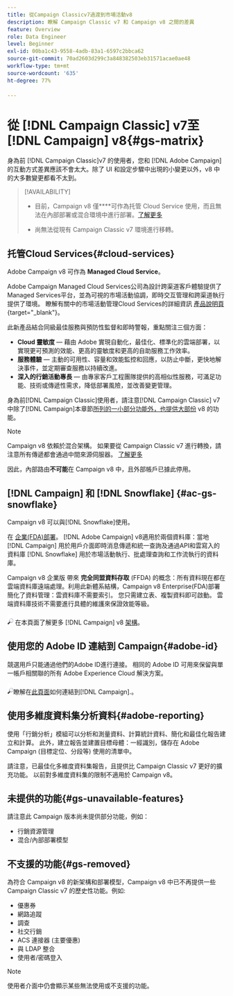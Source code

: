 ```yaml
---
title: 從Campaign Classicv7過渡到市場活動v8
description: 瞭解 Campaign Classic v7 和 Campaign v8 之間的差異
feature: Overview
role: Data Engineer
level: Beginner
exl-id: 00ba1c43-9558-4adb-83a1-6597c2bbca62
source-git-commit: 70ad2603d299c3a848382503eb31571acae0ae48
workflow-type: tm+mt
source-wordcount: '635'
ht-degree: 77%

---
```


# 從 [!DNL Campaign Classic] v7至 [!DNL Campaign] v8{#gs-matrix}

身為前 [!DNL Campaign Classic]v7 的使用者，您和 [!DNL Adobe Campaign] 的互動方式差異應該不會太大。除了 UI 和設定步驟中出現的小變更以外，v8 中的大多數變更都看不太到。

>[!AVAILABILITY]
>
>* 目前，Campaign v8 僅&#x200B;****&#x200B;可作為托管 Cloud Service 使用，而且無法在內部部署或混合環境中進行部署。[了解更多](#cloud-services)
>
>* 尚無法從現有 Campaign Classic v7 環境進行移轉。



## 托管Cloud Services{#cloud-services}

Adobe Campaign v8 可作為 **Managed Cloud Service**。 

Adobe Campaign Managed Cloud Services公司為設計跨渠道客戶體驗提供了Managed Services平台，並為可視的市場活動協調，即時交互管理和跨渠道執行提供了環境。 瞭解有關中的市場活動管理Cloud Services的詳細資訊 [產品說明頁](https://helpx.adobe.com/tw/legal/product-descriptions/adobe-campaign-managed-cloud-services.html){target=&quot;_blank&quot;}。

此新產品結合同級最佳服務與預防性監督和即時警報，重點關注三個方面：

* **Cloud 靈敏度** — 藉由 Adobe 實現自動化，最佳化、標準化的雲端部署，以實現更可預測的效能、更高的靈敏度和更高的自助服務工作效率。
* **服務體驗** — 主動的可用性、容量和效能監控和回應，以防止中斷，更快地解決事件，並定期審查服務以持續改進。
* **深入的行銷活動專長** — 由專家客戶工程團隊提供的高相似性服務，可滿足功能、技術或傳遞性需求，降低部署風險，並改善變更管理。

身為前[!DNL Campaign Classic]使用者，請注意[!DNL Campaign Classic] v7 中除了[!DNL Campaign]本章節[所列的一小部分功能外，也提供大部份](#gs-removed) v8 的功能。 

>[!NOTE]
>
> Campaign v8 依賴於混合架構。 如果要從 Campaign Classic v7 進行轉換，請注意所有傳遞都會通過中間來源伺服器。 [了解更多](../architecture/architecture.md)
>
> 因此，內部路由&#x200B;**不可能**&#x200B;在 Campaign v8 中，且外部帳戶已據此停用。


## [!DNL Campaign] 和 [!DNL Snowflake] {#ac-gs-snowflake}

Campaign v8 可以與[!DNL Snowflake]使用。 

在 [企業(FDA)部署](../architecture/enterprise-deployment.md)。 [!DNL Adobe Campaign] v8適用於兩個資料庫：當地 [!DNL Campaign] 用於用戶介面即時消息傳遞和統一查詢及通過API和雲寫入的資料庫 [!DNL Snowflake] 用於市場活動執行、批處理查詢和工作流執行的資料庫。

Campaign v8 企業版 帶來 **完全同盟資料存取** (FFDA) 的概念：所有資料現在都在雲端資料庫遠端處理。利用此新體系結構，Campaign v8 Enterprise(FDA)部署簡化了資料管理：雲資料庫不需要索引。 您只需建立表、複製資料即可啟動。 雲端資料庫技術不需要進行具體的維護來保證效能等級。

![](../assets/do-not-localize/glass.png) 在本頁面了解更多 [!DNL Campaign] v8 [架構](../architecture/architecture.md)。


## 使用您的 Adobe ID 連結到 Campaign{#adobe-id}

競選用戶只能通過他們的Adobe ID進行連接。 相同的 Adobe ID 可用來保留與單一帳戶相關聯的所有 Adobe Experience Cloud 解決方案。

![](../assets/do-not-localize/glass.png)瞭解在[此頁面](connect.md)如何連結到[!DNL Campaign].。

## 使用多維度資料集分析資料{#adobe-reporting}

使用「行銷分析」模組可以分析和測量資料、計算統計資料、簡化和最佳化報告建立和計算。 此外，建立報告並建置目標母體：一經識別，儲存在 Adobe Campaign (目標定位、分段等) 使用的清單中。

請注意，已最佳化多維度資料集報告，且提供比 Campaign Classic v7 更好的擴充功能。 以前對多維度資料集的限制不適用於 Campaign v8。

## 未提供的功能{#gs-unavailable-features}

請注意此 Campaign 版本尚未提供部分功能，例如：

* 行銷資源管理
* 混合/內部部署模型


## 不支援的功能{#gs-removed}

為符合 Campaign v8 的新架構和部署模型，Campaign v8 中已不再提供一些 Campaign Classic v7 的歷史性功能。例如:

* 優惠券
* 網路追蹤
* 調查
* 社交行銷
* ACS 連接器 (主要優惠)
* 與 LDAP 整合
* 使用者/密碼登入

>[!NOTE]
>
>使用者介面中仍會顯示某些無法使用或不支援的功能。
